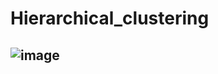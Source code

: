 # Hierarchical_clustering

## ![image](https://user-images.githubusercontent.com/97080055/167242333-458b611e-5733-4852-a1d8-c3d82158aef3.png)
